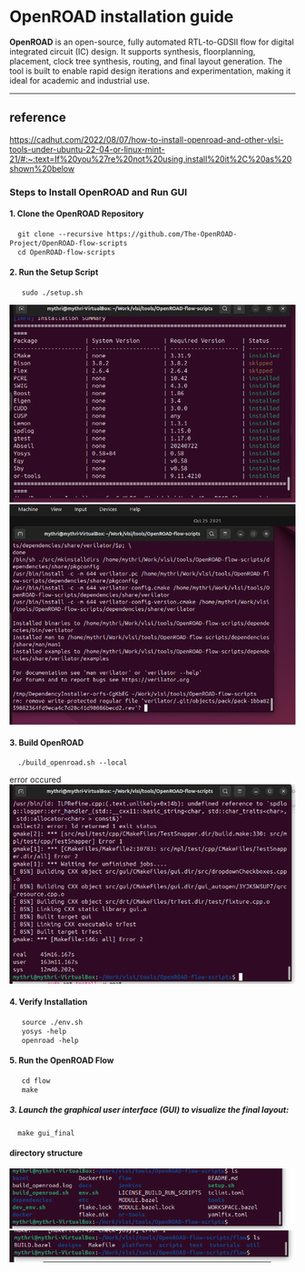 # **OpenROAD installation guide**  
**OpenROAD** is an open-source, fully automated RTL-to-GDSII flow for digital integrated circuit (IC) design. It supports synthesis, floorplanning, placement, clock tree synthesis, routing, and final layout generation. The tool is built to enable rapid design iterations and experimentation, making it ideal for academic and industrial use.  

---
## reference 
 https://cadhut.com/2022/08/07/how-to-install-openroad-and-other-vlsi-tools-under-ubuntu-22-04-or-linux-mint-21/#:~:text=If%20you%27re%20not%20using,install%20it%2C%20as%20shown%20below

### **Steps to Install OpenROAD and Run GUI**  

#### **1. Clone the OpenROAD Repository**  
      git clone --recursive https://github.com/The-OpenROAD-Project/OpenROAD-flow-scripts
      cd OpenROAD-flow-scripts
#### **2. Run the Setup Script**  
       sudo ./setup.sh

![img alt](https://github.com/mythribijwar/RISC-V-chip-tapeout/blob/b136105299dbd45b3738a1ad28a27730885d4dba/week5/pic/Screenshot%202025-10-25%20231050.png)
![img alt](https://github.com/mythribijwar/RISC-V-chip-tapeout/blob/b136105299dbd45b3738a1ad28a27730885d4dba/week5/pic/image.png)

#### **3. Build OpenROAD**  

      ./build_openroad.sh --local

 error occured 
 ![img alt](https://github.com/mythribijwar/RISC-V-chip-tapeout/blob/1b49e1256fa58670a536353bf839b3ba3ad62c24/week5/pic/Screenshot%202025-10-26%20003140.png)
 

#### **4. Verify Installation**  

       source ./env.sh
       yosys -help  
       openroad -help






#### **5. Run the OpenROAD Flow**  
       cd flow
       make


##### 3. Launch the graphical user interface (GUI) to visualize the final layout:  
      make gui_final


#### directory structure
![img alt](https://github.com/mythribijwar/RISC-V-chip-tapeout/blob/1b49e1256fa58670a536353bf839b3ba3ad62c24/week5/pic/Screenshot%202025-10-26%20004410.png)
![img alt](https://github.com/mythribijwar/RISC-V-chip-tapeout/blob/1b49e1256fa58670a536353bf839b3ba3ad62c24/week5/pic/Screenshot%202025-10-26%20004334.png)

